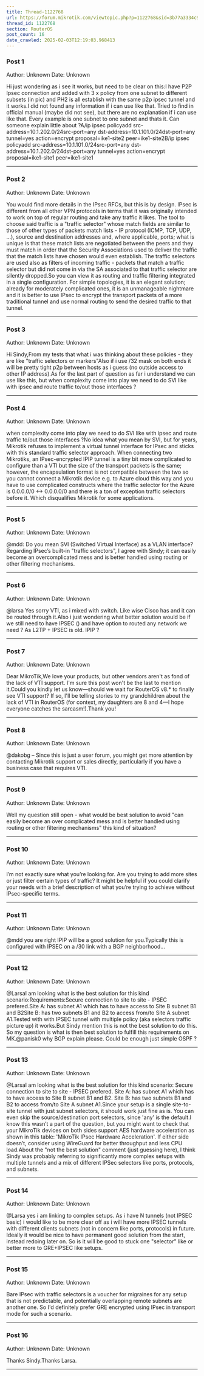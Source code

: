 ```yaml
---
title: Thread-1122768
url: https://forum.mikrotik.com/viewtopic.php?p=1122768&sid=3b77a3334c914448dbbc02bfdff4c3aa#p1122768
thread_id: 1122768
section: RouterOS
post_count: 16
date_crawled: 2025-02-03T12:19:03.968413
---
```


### Post 1
Author: Unknown
Date: Unknown

Hi just wondering as i see it works, but need to be clear on this:I have P2P Ipsec connection and added with 3 x policy from one subnet to different subsets (in pic) and PH2 is all establish with the same p2p ipsec tunnel and it works.I did not found any information if i can use like that. Tried to find in official manual (maybe did not see), but there are no explanation if i can use like that. Every example is one subnet to one subnet and thats it. Can someone explain little about ?A/ip ipsec policyadd src-address=10.1.202.0/24src-port=any dst-address=10.1.101.0/24dst-port=any tunnel=yes action=encrypt proposal=ike1-site2 peer=ike1-site2B/ip ipsec policyadd src-address=10.1.101.0/24src-port=any dst-address=10.1.202.0/24dst-port=any tunnel=yes action=encrypt proposal=ike1-site1 peer=ike1-site1

---
### Post 2
Author: Unknown
Date: Unknown

You would find more details in the IPsec RFCs, but this is by design. IPsec is different from all other VPN protocols in terms that it was originally intended to work on top of regular routing and take any traffic it likes. The tool to choose said traffic is a "traffic selector" whose match fields are similar to those of other types of packets match lists - IP protocol (ICMP, TCP, UDP, ...), source and destination addresses and, where applicable, ports; what is unique is that these match lists are negotiated between the peers and they must match in order that the Security Associations used to deliver the traffic that the match lists have chosen would even establish. The traffic selectors are used also as filters of incoming traffic - packets that match a traffic selector but did not come in via the SA associated to that traffic selector are silently dropped.So you can view it as routing and traffic filtering integrated in a single configuration. For simple topologies, it is an elegant solution; already for moderately complicated ones, it is an unmanageable nightmare and it is better to use IPsec to encrypt the transport packets of a more traditional tunnel and use normal routing to send the desired traffic to that tunnel.

---
### Post 3
Author: Unknown
Date: Unknown

Hi Sindy,From my tests that what i was thinking about these policies - they are like "traffic selectors or markers"Also if i use /32 mask on both ends it will be pretty tight p2p between hosts as i guess (no outside access to other IP address).As for the last part of question as far i understand we can use like this, but when complexity come into play we need to do SVI like with ipsec and route traffic to/out those interfaces ?

---
### Post 4
Author: Unknown
Date: Unknown

when complexity come into play we need to do SVI like with ipsec and route traffic to/out those interfaces ?No idea what you mean by SVI, but for years, Mikrotik refuses to implement a virtual tunnel interface for IPsec and sticks with this standard traffic selector approach. When connecting two Mikrotiks, an IPsec-encrypted IPIP tunnel is a tiny bit more complicated to configure than a VTI but the size of the transport packets is the same; however, the encapsulation format is not compatible between the two so you cannot connect a Mikrotik device e.g. to Azure cloud this way and you have to use complicated constructs where the traffic selector for the Azure is 0.0.0.0/0 <-> 0.0.0.0/0 and there is a ton of exception traffic selectors before it. Which disqualifies Mikrotik for some applications.

---
### Post 5
Author: Unknown
Date: Unknown

@mdd: Do you mean SVI (Switched Virtual Interface) as a VLAN interface?Regarding IPsec’s built-in "traffic selectors", I agree with Sindy; it can easily become an overcomplicated mess and is better handled using routing or other filtering mechanisms.

---
### Post 6
Author: Unknown
Date: Unknown

@larsa Yes sorry VTI, as i mixed with switch. Like wise Cisco has and it can be routed through it.Also i just wondering what better solution would be if we still need to have IPSEC () and have option to routed any network we need ? As L2TP + IPSEC is old. IPIP ?

---
### Post 7
Author: Unknown
Date: Unknown

Dear MikroTik,We love your products, but other vendors aren't as fond of the lack of VTI support. I'm sure this post won't be the last to mention it.Could you kindly let us know—should we wait for RouterOS v8.* to finally see VTI support? If so, I'll be telling stories to my grandchildren about the lack of VTI in RouterOS (for context, my daughters are 8 and 4—I hope everyone catches the sarcasm!).Thank you!

---
### Post 8
Author: Unknown
Date: Unknown

@dakobg – Since this is just a user forum, you might get more attention by contacting Mikrotik support or sales directly, particularly if you have a business case that requires VTI.

---
### Post 9
Author: Unknown
Date: Unknown

Well my question still open - what would be best solution to avoid "can easily become an over complicated mess and is better handled using routing or other filtering mechanisms" this kind of situation?

---
### Post 10
Author: Unknown
Date: Unknown

I’m not exactly sure what you’re looking for. Are you trying to add more sites or just filter certain types of traffic? It might be helpful if you could clarify your needs with a brief description of what you’re trying to achieve without IPsec-specific terms.

---
### Post 11
Author: Unknown
Date: Unknown

@mdd you are right IPIP will be a good solution for you.Typically this is configured with IPSEC on a /30 link with a BGP neighborhood...

---
### Post 12
Author: Unknown
Date: Unknown

@LarsaI am looking what is the best solution for this kind scenario:Requirements:Secure connection to site to site - IPSEC prefered.Site A: has subnet A1 which has to have access to Site B subnet B1 and B2Site B: has two subnets B1 and B2 to access from/to Site A subnet A1.Tested with with IPSEC tunnel with multiple policy (aka selectors traffic picture up) it works.But Sindy mention this is not the best solution to do this. So my question is what is then best solution to fulfill this requirements on MK.@panisk0 why BGP explain please. Could be enough just simple OSPF ?

---
### Post 13
Author: Unknown
Date: Unknown

@LarsaI am looking what is the best solution for this kind scenario: Secure connection to site to site - IPSEC prefered. Site A: has subnet A1 which has to have access to Site B subnet B1 and B2. Site B: has two subnets B1 and B2 to access from/to Site A subnet A1.Since your setup is a single site-to-site tunnel with just subnet selectors, it should work just fine as is. You can even skip the source/destination port selectors, since 'any' is the default.I know this wasn’t a part of the question, but you might want to check that your MikroTik devices on both sides support AES hardware acceleration as shown in this table: 'MikroTik IPsec Hardware Acceleration'. If either side doesn’t, consider using WireGuard for better throughput and less CPU load.About the "not the best solution" comment  (just guessing here), I think Sindy was probably referring to significantly more complex setups with multiple tunnels and a mix of different IPSec selectors like ports, protocols, and subnets.

---
### Post 14
Author: Unknown
Date: Unknown

@Larsa yes i am linking to complex setups. As i have N tunnels (not IPSEC basic) i would like to be more clear off as i will have more IPSEC tunnels with different clients  subnets (not in concern like ports, protocols) in future. Ideally it would be nice to have permanent good solution from the start, instead redoing later on. So is it will be good to stuck one "selector" like or better more to GRE+IPSEC like setups.

---
### Post 15
Author: Unknown
Date: Unknown

Bare IPsec with traffic selectors is a voucher for migraines for any setup that is not predictable, and potentially overlapping remote subnets are another one. So I'd definitely prefer GRE encrypted using IPsec in transport mode for such a scenario.

---
### Post 16
Author: Unknown
Date: Unknown

Thanks Sindy.Thanks Larsa.

---
